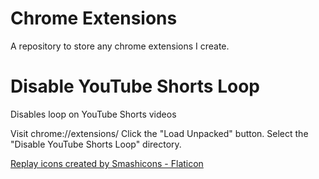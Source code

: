 # Chrome Extensions
A repository to store any chrome extensions I create.

# Disable YouTube Shorts Loop
Disables loop on YouTube Shorts videos

Visit chrome://extensions/
Click the "Load Unpacked" button.
Select the "Disable YouTube Shorts Loop" directory.

<a href="https://www.flaticon.com/free-icons/replay" title="replay icons">Replay icons created by Smashicons - Flaticon</a>